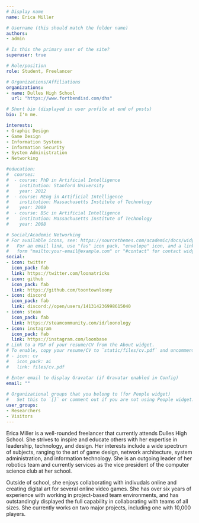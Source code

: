 ```yaml
---
# Display name
name: Erica Miller

# Username (this should match the folder name)
authors:
- admin

# Is this the primary user of the site?
superuser: true

# Role/position
role: Student, Freelancer

# Organizations/Affiliations
organizations:
- name: Dulles High School
  url: "https://www.fortbendisd.com/dhs"

# Short bio (displayed in user profile at end of posts)
bio: I'm me.

interests:
- Graphic Design
- Game Design
- Information Systems
- Information Security
- System Administration
- Networking

#education:
#  courses:
#  - course: PhD in Artificial Intelligence
#    institution: Stanford University
#    year: 2012
#  - course: MEng in Artificial Intelligence
#    institution: Massachusetts Institute of Technology
#    year: 2009
#  - course: BSc in Artificial Intelligence
#    institution: Massachusetts Institute of Technology
#    year: 2008

# Social/Academic Networking
# For available icons, see: https://sourcethemes.com/academic/docs/widgets/#icons
#   For an email link, use "fas" icon pack, "envelope" icon, and a link in the
#   form "mailto:your-email@example.com" or "#contact" for contact widget.
social:
- icon: twitter
  icon_pack: fab
  link: https://twitter.com/loonatricks
- icon: github
  icon_pack: fab
  link: https://github.com/toontownloony
- icon: discord
  icon_pack: fab
  link: discord://open/users/141314236998615040
- icon: steam
  icon_pack: fab
  link: https://steamcommunity.com/id/loonology
- icon: instagram
  icon_pack: fab
  link: https://instagram.com/loonbase
# Link to a PDF of your resume/CV from the About widget.
# To enable, copy your resume/CV to `static/files/cv.pdf` and uncomment the lines below.  
# - icon: cv
#   icon_pack: ai
#   link: files/cv.pdf

# Enter email to display Gravatar (if Gravatar enabled in Config)
email: ""
  
# Organizational groups that you belong to (for People widget)
#   Set this to `[]` or comment out if you are not using People widget.  
user_groups:
- Researchers
- Visitors
---
```


Erica Miller is a well-rounded freelancer that currently attends Dulles High School. She strives to inspire and educate others with her expertise in leadership, technology, and design. Her interests include a wide spectrum of subjects, ranging to the art of game design, network architecture, system administration, and information technology. She is an outgoing leader of her robotics team and currently services as the vice president of the computer science club at her school.

Outside of school, she enjoys collaborating with indivudals online and creating digital art for several online video games. She has over six years of experience with working in project-based team environments, and has outstandingly displayed the full capability in collaborating with teams of all sizes. She currently works on two major projects, including one with 10,000 players.
